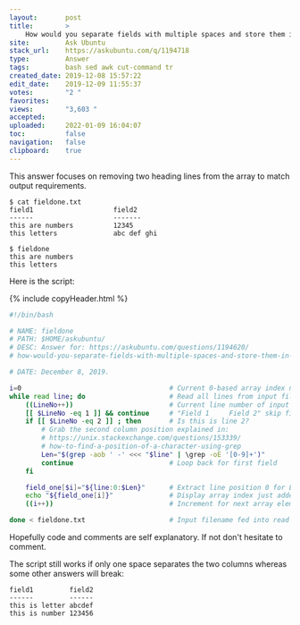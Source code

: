 ```yaml
---
layout:       post
title:        >
    How would you separate fields with multiple spaces and store them in an array?
site:         Ask Ubuntu
stack_url:    https://askubuntu.com/q/1194718
type:         Answer
tags:         bash sed awk cut-command tr
created_date: 2019-12-08 15:57:22
edit_date:    2019-12-09 11:55:37
votes:        "2 "
favorites:    
views:        "3,603 "
accepted:     
uploaded:     2022-01-09 16:04:07
toc:          false
navigation:   false
clipboard:    true
---
```


This answer focuses on removing two heading lines from the array to match output requirements.

<!-- Language-all: lang-bash -->


``` 
$ cat fieldone.txt
field1                    field2
------                    -------
this are numbers          12345
this letters              abc def ghi 

$ fieldone
this are numbers         
this letters             
```

Here is the script:

{% include copyHeader.html %}
``` bash
#!/bin/bash

# NAME: fieldone
# PATH: $HOME/askubuntu/
# DESC: Answer for: https://askubuntu.com/questions/1194620/
# how-would-you-separate-fields-with-multiple-spaces-and-store-them-in-an-array

# DATE: December 8, 2019.

i=0                                     # Current 0-based array index number
while read line; do                     # Read all lines from input file
    ((LineNo++))                        # Current line number of input file
    [[ $LineNo -eq 1 ]] && continue     # "Field 1     Field 2" skip first line
    if [[ $LineNo -eq 2 ]] ; then       # Is this is line 2?
        # Grab the second column position explained in:
        # https://unix.stackexchange.com/questions/153339/
        # how-to-find-a-position-of-a-character-using-grep
        Len="$(grep -aob ' -' <<< "$line" | \grep -oE '[0-9]+')"
        continue                        # Loop back for first field
    fi

    field_one[$i]="${line:0:$Len}"      # Extract line position 0 for Len
    echo "${field_one[i]}"              # Display array index just added
    ((i++))                             # Increment for next array element

done < fieldone.txt                     # Input filename fed into read loop
```

Hopefully code and comments are self explanatory. If not don't hesitate to comment.

The script still works if only one space separates the two columns whereas some other answers will break:

``` 
field1         field2
------         ------
this is letter abcdef
this is number 123456
```
